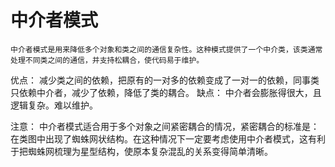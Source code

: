 # 中介者模式
    中介者模式是用来降低多个对象和类之间的通信复杂性。这种模式提供了一个中介类，该类通常处理不同类之间的通信，并支持松耦合，使代码易于维护。
    
优点： 减少类之间的依赖，把原有的一对多的依赖变成了一对一的依赖，同事类只依赖中介者，减少了依赖，降低了类的耦合。
缺点： 中介者会膨胀得很大，且逻辑复杂。难以维护。

注意： 中介者模式适合用于多个对象之间紧密耦合的情况，紧密耦合的标准是：在类图中出现了蜘蛛网状结构。在这种情况下一定要考虑使用中介者模式，这有利于把蜘蛛网梳理为星型结构，使原本复杂混乱的关系变得简单清晰。